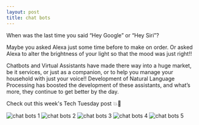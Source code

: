 ```yaml
---
layout: post
title: chat bots 
---
```

<p>When was the last time you said “Hey Google” or “Hey Siri”?<p/>
<p>Maybe you asked Alexa just some time before to make on order. Or asked Alexa to alter the brightness of your light so that the mood was just right!!<p/>
<p>Chatbots and Virtual Assistants have made there way into a huge market, be it services, or just as a companion, or to help you manage your household with just your voice!!
Development of Natural Language Processing has boosted the development of these assistants, and what’s more, they continue to get better by the day.<p/>
<p>Check out this week's Tech Tuesday post 💥📯<p/>

<img src="/images/tech-tuesdays-content/AI/chat bots/1(14).png" alt="chat bots 1">
<img src="/images/tech-tuesdays-content/AI/chat bots/2(12).png" alt="chat bots 2">
<img src="/images/tech-tuesdays-content/AI/chat bots/3(13).png" alt="chat bots 3">
<img src="/images/tech-tuesdays-content/AI/chat bots/4(13).png" alt="chat bots 4">
<img src="/images/tech-tuesdays-content/AI/chat bots/5(9).png" alt="chat bots 5">
